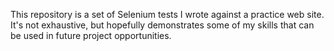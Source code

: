 This repository is a set of Selenium tests I wrote against a practice web site.  It's not exhaustive, but hopefully demonstrates some of my skills that can be used in future project opportunities.
